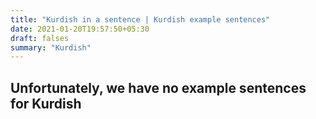 ```yaml
---
title: "Kurdish in a sentence | Kurdish example sentences"
date: 2021-01-20T19:57:50+05:30
draft: falses
summary: "Kurdish"
---
```

## Unfortunately, we have no example sentences for Kurdish                 
